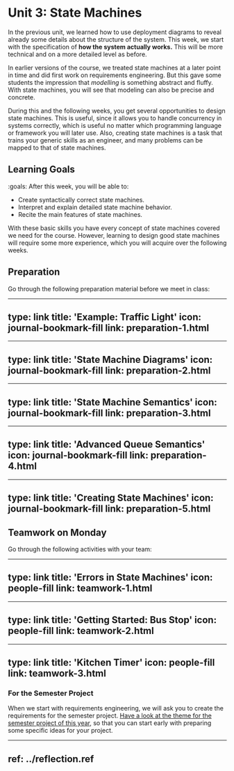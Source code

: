 # Unit 3: State Machines

In the previous unit, we learned how to use deployment diagrams to reveal already some details about the structure of the system. This week, we start with the specification of **how the system actually works.** This will be more technical and on a more detailed level as before.

In earlier versions of the course, we treated state machines at a later point in time and did first work on requirements engineering. But this gave some students the impression that *modelling* is something abstract and fluffy. With state machines, you will see that modeling can also be precise and concrete. 

During this and the following weeks, you get several opportunities to design state machines. This is useful, since it allows you to handle concurrency in systems correctly, which is useful no matter which programming language or framework you will later use. Also, creating state machines is a task that trains your generic skills as an engineer, and many problems can be mapped to that of state machines.


## Learning Goals

:goals: After this week, you will be able to:

- Create syntactically correct state machines.
- Interpret and explain detailed state machine behavior.
- Recite the main features of state machines.

With these basic skills you have every concept of state machines covered we need for the course. However, learning to design good state machines will require some more experience, which you will acquire over the following weeks.



## Preparation

Go through the following preparation material before we meet in class:


---
type: link
title: 'Example: Traffic Light'
icon: journal-bookmark-fill
link: preparation-1.html
---


---
type: link
title: 'State Machine Diagrams'
icon: journal-bookmark-fill
link: preparation-2.html
---


---
type: link
title: 'State Machine Semantics'
icon: journal-bookmark-fill
link: preparation-3.html
---


---
type: link
title: 'Advanced Queue Semantics'
icon: journal-bookmark-fill
link: preparation-4.html
---


---
type: link
title: 'Creating State Machines'
icon: journal-bookmark-fill
link: preparation-5.html
---


## Teamwork on Monday

Go through the following activities with your team:


---
type: link
title: 'Errors in State Machines'
icon: people-fill
link: teamwork-1.html
---


---
type: link
title: 'Getting Started: Bus Stop'
icon: people-fill
link: teamwork-2.html
---


---
type: link
title: 'Kitchen Timer'
icon: people-fill
link: teamwork-3.html
---


### For the Semester Project

When we start with requirements engineering, we will ask you to create the requirements for the semester project. [Have a look at the theme for the semester project of this year](../project/index.html), so that you can start early with preparing some specific ideas for your project.

---
ref: ../reflection.ref
---